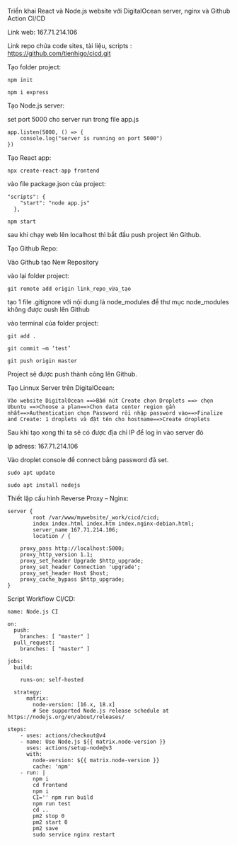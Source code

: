 Triển khai React và Node.js website với DigitalOcean server, nginx và Github Action CI/CD


Link web: 167.71.214.106

Link repo chứa code sites, tài liệu, scripts : https://github.com/tienhigo/cicd.git


Tạo folder project:

    npm init
    
    npm i express

Tạo Node.js server: 

set port 5000 cho server run trong file app.js

    app.listen(5000, () => {
        console.log("server is running on port 5000")
    })

Tạo React app:

    npx create-react-app frontend

vào file package.json của project:

    "scripts": {
        "start": "node app.js"
      },
  
    npm start

sau khi chạy web lên localhost thì bắt đầu push project lên Github.


Tạo Github Repo:

Vào Github tạo New Repository

vào lại folder project:

    git remote add origin link_repo_vừa_tạo

tạo 1 file .gitignore với nội dung là node_modules để thư mục node_modules không được oush lên Github

vào terminal của folder project:

    git add .

    git commit –m ‘test’

    git push origin master

Project sẽ được push thành công lên Github.

Tạo Linnux Server trên DigitalOcean:

    Vào website DigitalOcean ==>Bấm nút Create chọn Droplets ==> chọn Ubuntu ==>Choose a plan==>Chọn data center region gần nhất==>Authentication chọn Password rồi nhập password vào==>Finalize and Create: 1 droplets và đặt tên cho hostname==>Create droplets

Sau khi tạo xong thì ta sẽ có được địa chỉ IP để log in vào server đó

Ip adress: 167.71.214.106

Vào droplet console để connect bằng password đã set.

    sudo apt update
    
    sudo apt install nodejs

Thiết lập cấu hình Reverse Proxy – Nginx:  

    server {    
            root /var/www/mywebsite/_work/cicd/cicd; 
            index index.html index.htm index.nginx-debian.html; 
            server_name 167.71.214.106; 
            location / {
            
        proxy_pass http://localhost:5000;
        proxy_http_version 1.1; 
        proxy_set_header Upgrade $http_upgrade; 
        proxy_set_header Connection 'upgrade'; 
        proxy_set_header Host $host;
        proxy_cache_bypass $http_upgrade;
    }


Script Workflow CI/CD:

    name: Node.js CI
    
    on:
      push:
        branches: [ "master" ]
      pull_request:
        branches: [ "master" ]
    
    jobs:
      build:
    
        runs-on: self-hosted
    
      strategy:
          matrix:
            node-version: [16.x, 18.x]
            # See supported Node.js release schedule at https://nodejs.org/en/about/releases/
    
    steps:
        - uses: actions/checkout@v4
        - name: Use Node.js ${{ matrix.node-version }}
          uses: actions/setup-node@v3
          with:
            node-version: ${{ matrix.node-version }}
            cache: 'npm'
        - run: |
            npm i
            cd frontend
            npm i
            CI='' npm run build
            npm run test
            cd ..
            pm2 stop 0
            pm2 start 0
            pm2 save
            sudo service nginx restart
        

